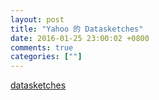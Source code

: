 ```yaml
---
layout: post
title: "Yahoo 的 Datasketches"
date: 2016-01-25 23:00:02 +0800
comments: true
categories: [""]
---
```


<!-- more -->

[datasketches]

[datasketches]:http://datasketches.github.io/